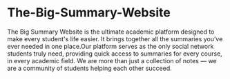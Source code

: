 # The-Big-Summary-Website
The Big Summary Website is the ultimate academic platform designed to make every student's life easier. It brings together all the summaries you’ve ever needed in one place.Our platform serves as the only social network students truly need, providing quick access to summaries for every course, in every academic field. We are more than just a collection of notes — we are a community of students helping each other succeed. 
